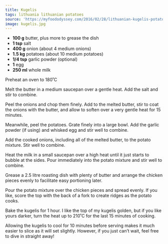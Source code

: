 ```yaml
---
title: Kugelis
tags: lithuania lithuanian potatoes
source: 'https://myfoododyssey.com/2016/02/28/lithuanian-kugelis-potato-pudding/'
image: kugelis.jpg
---
```


- **100 g** butter, plus more to grease the dish
- **1 tsp** salt
- **400 g** onion (about 4 medium onions)
- **1.5 kg** potatoes (about 10 medium potatoes)
- **1/4 tsp** garlic powder (optional)
- **1** egg
- **250 ml** whole milk

Preheat an oven to 180˚C

Melt the butter in a medium saucepan over a gentle heat. Add the salt and stir to combine.

Peel the onions and chop them finely. Add to the melted butter, stir to coat the onions with the butter, and allow to soften over a very gentle heat for 15 minutes.

Meanwhile, peel the potatoes. Grate finely into a large bowl. Add the garlic powder (if using) and whisked egg and stir well to combine.

Add the cooked onions, including all of the melted butter, to the potato mixture. Stir well to combine.

Heat the milk in a small saucepan over a high heat until it just starts to bubble at the sides. Pour immediately into the potato mixture and stir well to combine.

Grease a 2.5 litre roasting dish with plenty of butter and arrange the chicken pieces evenly to facilitate easy portioning later.

Pour the potato mixture over the chicken pieces and spread evenly. If you like, score the top with the back of a fork to create ridges as the potato cooks.

Bake the kugelis for 1 hour. I like the top of my kugelis golden, but if you like yours darker, turn the heat up to 210˚C for the last 15 minutes of cooking.

Allowing the kugelis to cool for 10 minutes before serving makes it much easier to slice as it will set slightly. However, if you just can’t wait, feel free to dive in straight away!
